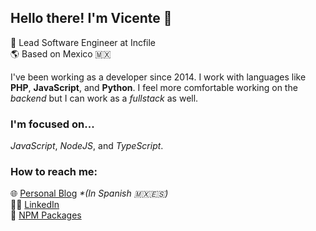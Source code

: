 ## Hello there! I'm Vicente 👋
:large_blue_circle: Lead Software Engineer at Incfile <br>
:earth_americas: Based on Mexico 🇲🇽

I've been working as a developer since 2014. I work with languages like **PHP**, **JavaScript**, and **Python**. I feel more comfortable working on the _backend_ but I can work as a _fullstack_ as well.

### I'm focused on...
_JavaScript_, _NodeJS_, and _TypeScript_.

### How to reach me:
🌐 [Personal Blog](https://vicentegtz.com/) _*(In Spanish 🇲🇽🇪🇸)_ <br>
👨‍💼 [LinkedIn](https://www.linkedin.com/in/vicentegtz/) <br>
:file_folder: [NPM Packages](https://www.npmjs.com/~vcgtz)

<!--
**vcgtz/vcgtz** is a ✨ _special_ ✨ repository because its `README.md` (this file) appears on your GitHub profile.

### What I'm working on...
_ReactJS_

Here are some ideas to get you started:

- 🔭 I’m currently working on ...
- 🌱 I’m currently learning ...
- 👯 I’m looking to collaborate on ...
- 🤔 I’m looking for help with ...
- 💬 Ask me about ...
- 📫 How to reach me: ...
- 😄 Pronouns: ...
- ⚡ Fun fact: ...
-->

